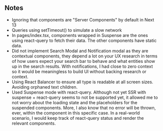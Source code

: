 ## Notes

- Ignoring that components are "Server Components" by default in Next 13
- Queries using setTimeout() to simulate a slow network
- In pages/index.tsx, components wrapped in Suspense are the ones using react-query to fetch their data. The other components have static data.
- Did not implement Search Modal and Notification modal as they are contextual components, they depend a lot on your UX research in terms of how users expect your search bar to behave and what entities show up in the search results. With notifications, I had close to zero context so it would be meaningless to build UI without backing research or context.
- Using React Balancer to ensure all type is readable at all screen sizes. Avoiding orphaned text children.
- Used Suspense mode with react-query. Although not yet SSR with suspense + react-query seems to not be supported yet, it allowed me to not worry about the loading state and the placeholders for the suspended components. More, I also know that no error will be thrown, ever, within the component in this specific case. In a real-world scenario, I would keep track of react-query status and render the relevant components.
